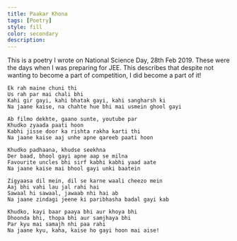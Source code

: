 ```yaml
---
title: Paakar Khona
tags: [Poetry]
style: fill
color: secondary
description: 
---
```

This is a poetry I wrote on National Science Day, 28th Feb 2019. These were the days when I was preparing for JEE. This describes that despite not wanting to become a part of competition, I did become a part of it!

```
Ek rah maine chuni thi
Us rah par mai chali bhi
Kahi gir gayi, kahi bhatak gayi, kahi sangharsh ki
Na jaane kaise, na chahte hue bhi mai usmein ghool gayi

Ab filmo dekhte, gaano sunte, youtube par
Khudko zyaada paati hoon
Kabhi jisse door ka rishta rakha karti thi
Na jaane kaise aaj unhe apne qareeb paati hoon

Khudko padhaana, khudse seekhna
Der baad, bhool gayi apne aap se milna
Favourite uncles bhi sirf kabhi kabhi yaad aate
Na jaane kaise mai bhool gayi unki baatein

Zigyaasa dil mein, dil se karne waali cheezo mein
Aaj bhi vahi lau jal rahi hai
Sawaal hi sawaal, jawaab nhi hai ab
Na jaane zindagi jeene ki paribhasha badal gayi kab

Khudko, kayi baar paaya bhi aur khoya bhi
Dhoonda bhi, thopa bhi aur samjhaya bhi
Par kyu mai samajh nhi paa rahi
Na jaane kyu, kaha, kaise ho gayi hoon mai aise!
```